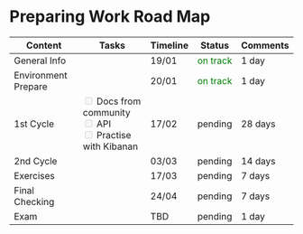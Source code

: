 # Preparing Work Road Map 

  | Content | Tasks | Timeline | Status | Comments |
  | --- | --- | ---|--- | --- |
  | General Info | |19/01 | <span style="color:green">on track</span>| 1 day |
  | Environment Prepare | | 20/01 | <span style="color:green">on track</span> | 1 day |
  | 1st Cycle |<input type="checkbox" disabled/> Docs from community <br/> <input type="checkbox" disabled/> API <br/> <input type="checkbox" disabled/> Practise with Kibanan| 17/02 | pending | 28 days |
  | 2nd Cycle | |03/03 | pending | 14 days |
  | Exercises | |17/03| pending | 7 days |
  | Final Checking | | 24/04 | pending | 7 days |
  | Exam | | TBD | pending | 1 day |




